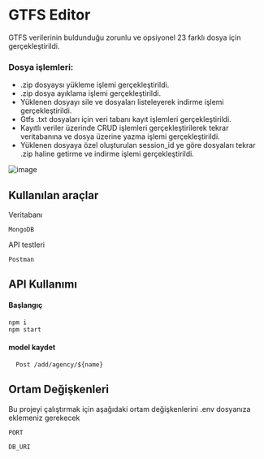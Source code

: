 
# GTFS Editor

GTFS verilerinin buldunduğu zorunlu ve opsiyonel 23 farklı dosya için gerçekleştirildi. 

### Dosya işlemleri:
- .zip dosyaysı yükleme işlemi gerçekleştirildi.
- .zip dosya ayıklama işlemi gerçekleştirildi.
- Yüklenen dosyayı sile ve dosyaları listeleyerek indirme işlemi gerçekleştirildi.
- Gtfs .txt dosyaları için veri tabanı kayıt işlemleri gerçekleştirildi. 
- Kayıtlı veriler üzerinde CRUD işlemleri gerçekleştirilerek tekrar veritabanına ve dosya üzerine yazma işlemi gerçekleştirildi. 
- Yüklenen dosyaya özel oluşturulan session_id ye göre dosyaları tekrar .zip haline getirme ve indirme işlemi gerçekleştirildi.

![image]([https://github.com/oznurpaylan/gtfs_editor_backend/assets/79011604/f38d64f6-82d1-406d-a1fb-ff2d7b7fb1d6](https://trilliumtransit.com/wp-content/uploads/2016/07/GTFS_data_model_diagram.png))

## Kullanılan araçlar

Veritabanı 
    
    MongoDB

API testleri 

    Postman
## API Kullanımı

#### Başlangıç

    npm i
    npm start

#### model kaydet

```http
  Post /add/agency/${name}
```


## Ortam Değişkenleri

Bu projeyi çalıştırmak için aşağıdaki ortam değişkenlerini .env dosyanıza eklemeniz gerekecek

`PORT`

`DB_URI`

  
